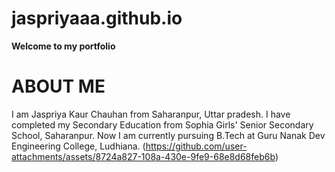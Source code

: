 # jaspriyaaa.github.io
**Welcome to my portfolio**
# ABOUT ME
I am Jaspriya Kaur Chauhan from Saharanpur, Uttar pradesh. I have completed my Secondary Education from Sophia Girls' Senior Secondary School, Saharanpur. Now I am currently pursuing B.Tech at Guru Nanak Dev Engineering College, Ludhiana.
(https://github.com/user-attachments/assets/8724a827-108a-430e-9fe9-68e8d68feb6b)
